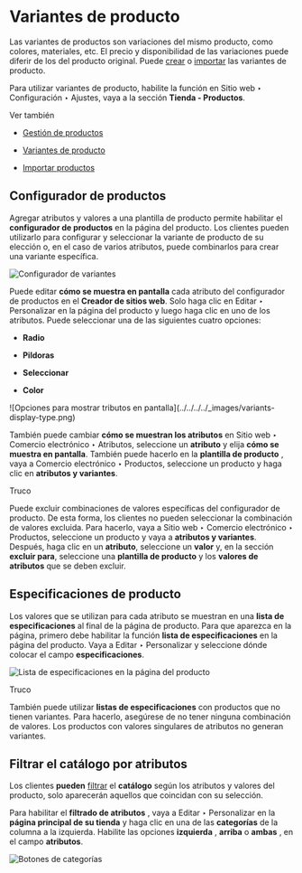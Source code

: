 # Variantes de producto

Las variantes de productos son variaciones del mismo producto, como colores,
materiales, etc. El precio y disponibilidad de las variaciones puede diferir
de los del producto original. Puede
[crear](../../../sales/sales/products_prices/products/variants) o
[importar](../../../sales/sales/products_prices/products/import) las
variantes de producto.

Para utilizar variantes de producto, habilite la función en Sitio web ‣
Configuración ‣ Ajustes, vaya a la sección **Tienda - Productos**.

<div class="alert alert-secondary">
<p class="alert-title">
Ver también</p><ul>
<li><p><a href="products">Gestión de productos</a></p></li>
<li><p><a href="../../../sales/sales/products_prices/products/variants">Variantes de producto</a></p></li>
<li><p><a href="../../../sales/sales/products_prices/products/import">Importar productos</a></p></li>
</ul>
</div>

## Configurador de productos

Agregar atributos y valores a una plantilla de producto permite habilitar el
**configurador de productos** en la página del producto. Los clientes pueden
utilizarlo para configurar y seleccionar la variante de producto de su
elección o, en el caso de varios atributos, puede combinarlos para crear una
variante específica.

![Configurador de variantes](../../../../_images/variants-configurator.png)

Puede editar **cómo se muestra en pantalla** cada atributo del configurador de
productos en el **Creador de sitios web**. Solo haga clic en Editar ‣
Personalizar en la página del producto y luego haga clic en uno de los
atributos. Puede seleccionar una de las siguientes cuatro opciones:

  * **Radio**

  * **Pildoras**

  * **Seleccionar**

  * **Color**

![Opciones para mostrar tributos en pantalla](../../../../_images/variants-
display-type.png)

También puede cambiar **cómo se muestran los atributos** en Sitio web ‣
Comercio electrónico ‣ Atributos, seleccione un **atributo** y elija **cómo se
muestra en pantalla**. También puede hacerlo en la **plantilla de producto** ,
vaya a Comercio electrónico ‣ Productos, seleccione un producto y haga clic en
**atributos y variantes**.

<div class="alert alert-info">
<p class="alert-title">
Truco</p><p>Puede excluir combinaciones de valores específicas del configurador de producto. De esta forma, los clientes no pueden seleccionar la combinación de valores excluida. Para hacerlo, vaya a Sitio web ‣ Comercio electrónico ‣ Productos, seleccione un producto y vaya a <b>atributos y variantes</b>. Después, haga clic en un <b>atributo</b>, seleccione un <b>valor</b> y, en la sección <b>excluir para</b>, seleccione una <b>plantilla de producto</b> y los <b>valores de atributos</b> que se deben excluir.</p>
</div>

## Especificaciones de producto

Los valores que se utilizan para cada atributo se muestran en una **lista de
especificaciones** al final de la página de producto. Para que aparezca en la
página, primero debe habilitar la función **lista de especificaciones** en la
página del producto. Vaya a Editar ‣ Personalizar y seleccione dónde colocar
el campo **especificaciones**.

![Lista de especificaciones en la página del
producto](../../../../_images/variants-specifications.png) <div class="alert alert-info">
<p class="alert-title">
Truco</p><p>También puede utilizar <b>listas de especificaciones</b> con productos que no tienen variantes. Para hacerlo, asegúrese de no tener ninguna combinación de valores. Los productos con valores singulares de atributos no generan variantes.</p>
</div>

## Filtrar el catálogo por atributos

Los clientes **pueden** [filtrar](catalog#ecommerce-browsing) el
**catálogo** según los atributos y valores del producto, solo aparecerán
aquellos que coincidan con su selección.

Para habilitar el **filtrado de atributos** , vaya a Editar ‣ Personalizar en
la **página principal de su tienda** y haga clic en una de las **categorías**
de la columna a la izquierda. Habilite las opciones **izquierda** , **arriba**
o **ambas** , en el campo **atributos**.

![Botones de categorías](../../../../_images/variants-categories.png)

